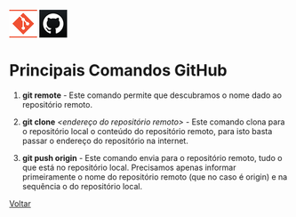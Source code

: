 ![Logo do Git](./../Imagens/icoGit.png) ![Logo do GitHub](./../Imagens/icoGitHub.png)

# Principais Comandos GitHub

1. **git remote** - Este comando permite que descubramos o nome dado ao repositório remoto.  

2. **git clone** *<endereço do repositório remoto>* - Este comando clona para o repositório local o conteúdo do repositório remoto, para isto basta passar o endereço do repositório na internet.  

3. **git push origin** *<nome da branch>* - Este comando envia para o repositório remoto, tudo o que está no repositório local. Precisamos apenas informar primeiramente o nome do repositório remoto (que no caso é origin) e na sequência o do repositório local.  

[Voltar](./../README.md)
 


 